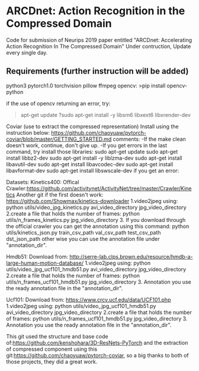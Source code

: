 # ARCDnet: Action Recognition in the Compressed Domain
Code for submission of Neurips 2019 paper entitled "ARCDnet: Accelerating Action Recognition In The Compressed Domain"
Under contruction, Update every single day.

<h2>Requirements (further instruction will be added)</h2>
python3
pytorch1.0
torchvision
pillow
ffmpeg
opencv:
>pip install opencv-python

if the use of opencv returning an error, try:
>apt-get update
?sudo apt-get install -y libsm6 libxext6 libxrender-dev


Coviar (use to extract the compressed representation)
Install using the instruction below:
https://github.com/chaoyuaw/pytorch-coviar/blob/master/GETTING_STARTED.md
comments:
-If the make clean doesn't work, continue, don't give up.
-If you get errors in the last command, try install those libraries:
sudo apt-get update
sudo apt-get install libbz2-dev
sudo apt-get install -y liblzma-dev
sudo apt-get install libavutil-dev
sudo apt-get install libavcodec-dev
sudo apt-get install libavformat-dev
sudo apt-get install libswscale-dev
if you get an error:



Datasets:
Kinetics400:
Offical Crawler:https://github.com/activitynet/ActivityNet/tree/master/Crawler/Kinetics
Another git if the first doesn't work:
https://github.com/Showmax/kinetics-downloader
1.video2jpeg using:
python utils/video_jpg_kinetics.py avi_video_directory jpg_video_directory
2.create a file that holds the number of frames:
python utils/n_frames_kinetics.py jpg_video_directory
3. If you download through the official crawler you can get the annotation using this command:
python utils/kinetics_json.py train_csv_path val_csv_path test_csv_path dst_json_path
other wise you can use the annotation file under "annotation_dir".

Hmdb51:
Download from:
http://serre-lab.clps.brown.edu/resource/hmdb-a-large-human-motion-database/
1.video2jpeg using:
python utils/video_jpg_ucf101_hmdb51.py avi_video_directory jpg_video_directory
2.create a file that holds the number of frames:
python utils/n_frames_ucf101_hmdb51.py jpg_video_directory
3. Annotation you use the ready annotation file in the "annotation_dir".

Ucf101:
Download from:
https://www.crcv.ucf.edu/data/UCF101.php
1.video2jpeg using:
python utils/video_jpg_ucf101_hmdb51.py avi_video_directory jpg_video_directory
2.create a file that holds the number of frames:
python utils/n_frames_ucf101_hmdb51.py jpg_video_directory
3. Annotation you use the ready annotation file in the "annotation_dir".


This git used the structure and base code of:https://github.com/kenshohara/3D-ResNets-PyTorch and the extraction of compressed component using this git:https://github.com/chaoyuaw/pytorch-coviar, so a big thanks to both of those projects, they did a great work.
